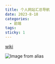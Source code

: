 ```yaml
---
title: 个人网站汇总导航
date: 2023-8-18
categories:
  - 前端
tags:
sticky: 1
---
```


[wiki](https://web.i-xiao.space/#/wiki)

![Image from alias](~@alias/fe-skills/nv.png)